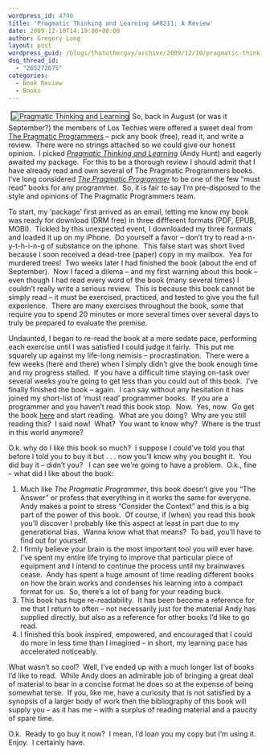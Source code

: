 ```yaml
---
wordpress_id: 4790
title: 'Pragmatic Thinking and Learning &#8211; A Review'
date: 2009-12-10T14:19:00+00:00
author: Gregory Long
layout: post
wordpress_guid: /blogs/thatotherguy/archive/2009/12/10/pragmatic-thinking-and-learning-a-review.aspx
dsq_thread_id:
  - "265272675"
categories:
  - Book Review
  - Books
---
```

 <img alt="Pragmatic Thinking and Learning" src="http://www.pragprog.com/images/covers/original/ahptl.jpg" style="border: 1px solid black;margin: 5px" />So, back in August (or was it September?) the members of Los Techies were offered a sweet deal from [The Pragmatic Programmers](http://www.pragprog.com/ "The Pragmatic Programmers") &#8211; pick any book (free), read it, and write a review.&nbsp; There were no strings attached so we could give our honest opinion.&nbsp; I picked [_Pragmatic Thinking and Learning_](http://www.pragprog.com/titles/ahptl/pragmatic-thinking-and-learning "Pragmatic Thinking and Learning") (Andy Hunt) and eagerly awaited my package.&nbsp; For this to be a thorough review I should admit that I have already read and own several of The Pragmatic Programmers books.&nbsp; I&#8217;ve long considered _<a target="_blank" title="The Pragmatic Programmer" href="http://www.pragprog.com/titles/tpp/the-pragmatic-programmer">The Pragmatic Programmer</a>_ to be one of the few &#8220;must read&#8221; books for any programmer.&nbsp; So, it is fair to say I&#8217;m pre-disposed to the style and opinions of The Pragmatic Programmers team.

To start, my &#8216;package&#8217; first arrived as an email, letting me know my book was ready for download (DRM free) in three diffferent formats (PDF, EPUB, MOBI).&nbsp; Tickled by this unexpected event, I downloaded my three formats and loaded it up on my iPhone.&nbsp; Do yourself a favor &#8211; don&#8217;t try to read a-n-y-t-h-i-n-g of substance on the iphone.&nbsp; This false start was short lived because I soon received a dead-tree (paper) copy in my mailbox.&nbsp; Yea for murdered trees!&nbsp; Two weeks later I had finished the book (about the end of September).&nbsp; Now I faced a dilema &#8211; and my first warning about this book &#8211; even though I had read every word of the book (many several times) I couldn&#8217;t really write a serious review.&nbsp; This is because this book cannot be simply read &#8211; it must be exercised, practiced, and tested to give you the full experience.&nbsp; There are many exercises throughout the book, some that require you to spend 20 minutes or more several times over several days to truly be prepared to evaluate the premise.

Undaunted, I began to re-read the book at a more sedate pace, performing each exercise until I was satisfied I could judge it fairly.&nbsp; This put me squarely up against my life-long nemisis &#8211; procrastination.&nbsp; There were a few weeks (here and there) when I simply didn&#8217;t give the book enough time and my progress stalled.&nbsp; If you have a difficult time staying on-task over several weeks you&#8217;re going to get less than you could out of this book.&nbsp; I&#8217;ve finally finished the book &#8211; again.&nbsp; I can say without any hesitation it has joined my short-list of &#8216;must read&#8217; programmer books.&nbsp; If you are a programmer and you haven&#8217;t read this book stop.&nbsp; Now.&nbsp; Yes, now.&nbsp; Go get the book <a target="_blank" title="Pragmatic Thinking and Learning" href="http://www.pragprog.com/titles/ahptl/pragmatic-thinking-and-learning">here</a> and start reading.&nbsp; What are you doing?&nbsp; Why are you still reading this?&nbsp; I said now!&nbsp; What?&nbsp; You want to know why?&nbsp; Where is the trust in this world anymore?

O.k. why do I like this book so much?&nbsp; I suppose I could&#8217;ve told you that before I told you to buy it but . . . now you&#8217;ll know why you bought it.&nbsp; You did buy it &#8211; didn&#8217;t you?&nbsp;&nbsp; I can see we&#8217;re going to have a problem.&nbsp; O.k., fine &#8211; what did I like about the book:

  1. Much like _The Pragmatic Programmer_, this book doesn&#8217;t give you &#8220;The Answer&#8221; or profess that everything in it works the same for everyone.&nbsp; Andy makes a point to stress &#8220;Consider the Context&#8221; and this is a big part of the power of this book.&nbsp; Of course, if (when) you read this book you&#8217;ll discover I probably like this aspect at least in part due to my generational bias.&nbsp; Wanna know what that means?&nbsp; To bad, you&#8217;ll have to find out for yourself.
  2. I firmly believe your brain is the most important tool you will ever have.&nbsp; I&#8217;ve spent my entire life trying to improve that particular piece of equipment and I intend to continue the process until my brainwaves cease.&nbsp; Andy has spent a huge amount of time reading different books on how the brain works and condenses his learning into a compact format for us.&nbsp; So, there&#8217;s a lot of bang for your reading buck.
  3. This book has huge re-readability.&nbsp; It has been become a reference for me that I return to often &#8211; not necessarily just for the material Andy has supplied directly, but also as a reference for other books I&#8217;d like to go read.
  4. I finished this book inspired, empowered, and encouraged that I could do more in less time than I imagined &#8211; in short, my learning pace has accelerated noticeably.

What wasn&#8217;t so cool?&nbsp; Well, I&#8217;ve ended up with a much longer list of books I&#8217;d like to read.&nbsp; While Andy does an admirable job of bringing a great deal of material to bear in a concise format he does so at the expense of being somewhat terse.&nbsp; If you, like me, have a curiosity that is not satisfied by a synopsis of a larger body of work then the bibliography of this book will supply you &#8211; as it has me &#8211; with a surplus of reading material and a paucity of spare time.

O.k.&nbsp; Ready to go buy it now?&nbsp; I mean, I&#8217;d loan you my copy but I&#8217;m using it.&nbsp; Enjoy.&nbsp; I certainly have.